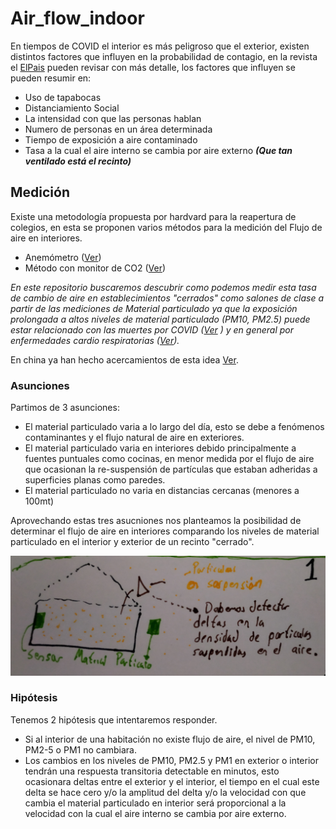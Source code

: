 # Air_flow_indoor
En tiempos de COVID el interior es más peligroso que el exterior, existen distintos factores que influyen en la probabilidad de contagio, en la revista el [ElPais](https://elpais.com/ciencia/2020-10-24/un-salon-un-bar-y-una-clase-asi-contagia-el-coronavirus-en-el-aire.html) pueden revisar con más detalle, los factores que influyen se pueden resumir en:
- Uso de tapabocas
- Distanciamiento Social
- La intensidad con que las personas hablan
- Numero de personas en un área determinada
- Tiempo de exposición a aire contaminado
- Tasa a la cual el aire interno se cambia por aire externo ***(Que tan ventilado está el recinto)***


## Medición
Existe una metodología propuesta por hardvard para la reapertura de colegios, en esta se proponen varios métodos para la medición del Flujo de aire en interiores.


- Anemómetro ([Ver](https://www.sciencedirect.com/science/article/abs/pii/S0360132318305213?casa_token=KsvtDw9cMYgAAAAA:WS1uscTEO71o2ZbN11FPhRWO_GI4P0WMhXLTOfHahKWubnvBt2ErM6WoXMU8qAMUU0fvfrrSevx1))
- Método con monitor de CO2 ([Ver](https://medium.com/@jjose_19945/how-to-quantify-the-ventilation-rate-of-an-indoor-space-using-a-cheap-co2-monitor-4d8b6d4dab44))


*En este repositorio buscaremos descubrir como podemos medir esta tasa de cambio de aire en establecimientos "cerrados" como salones de clase a partir de las mediciones de Material particulado ya que la exposición prolongada a altos niveles de material particulado (PM10, PM2.5) puede estar relacionado con las muertes por COVID ([Ver](https://www.aljazeera.com/news/2020/10/27/new-study-links-air-pollution-15-percent-of-covid-19-deaths?utm_source=Nature+Briefing&utm_campaign=427b6f8c3c-briefing-dy-20201027&utm_medium=email&utm_term=0_c9dfd39373-427b6f8c3c-42004451) ) y en general por enfermedades cardio respiratorias ([Ver](https://www.eltiempo.com/vida/medio-ambiente/la-contaminacion-causa-siete-millones-de-muertes-en-el-mundo-437446#:~:text=De%20acuerdo%20con%20sus%20informes,muertes%20por%20c%C3%A1ncer%20de%20pulm%C3%B3n.)).*


En china ya han hecho acercamientos de esta idea [Ver](https://www.sciencedirect.com/science/article/abs/pii/S0360132318305134?casa_token=5upCUbqnnQIAAAAA:xpH1wx8Er7UcfX5xv5GUgkTpMckWAsesRub92xgonayjHrm5KZZxSct9Jg-m-zER9EIKOsaCb1GB).


### Asunciones
Partimos de 3 asunciones:
- El material particulado varia a lo largo del día, esto se debe a fenómenos contaminantes y el flujo natural de aire en exteriores.
- El material particulado varia en interiores debido principalmente a fuentes puntuales como cocinas, en menor medida por el flujo de aire que ocasionan la re-suspensión de partículas que estaban adheridas a superficies planas como paredes.
- El material particulado no varia en distancias cercanas (menores a 100mt)

Aprovechando estas tres asucniones nos planteamos la posibilidad de determinar el flujo de aire en interiores comparando los niveles de material particulado en el interior y exterior de un recinto "cerrado".

![VEAME](VEAME.jpg "Topologia del sistema") 

### Hipótesis

Tenemos 2 hipótesis que intentaremos responder.

- Si al interior de una habitación no existe flujo de aire, el nivel de PM10, PM2-5 o PM1 no cambiara.
- Los cambios en los niveles de PM10, PM2.5 y PM1 en exterior o interior tendrán una respuesta transitoria detectable en minutos, esto ocasionara deltas entre el exterior y el interior, el tiempo en el cual este delta se hace cero y/o la amplitud del delta y/o la velocidad con que cambia el material particulado en interior será proporcional a la velocidad con la cual el aire interno se cambia por aire externo.
